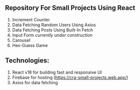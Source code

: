 ## Repository For Small Projects Using React

1. Increment Counter
2. Data Fetching Random Users Using Axios
3. Data Fetching Posts Using Built-In Fetch
4. Input Form _currently under construction_
5. Carousel
6. Hex-Guess Game

## Technologies:

1. React v18 for building fast and responsive UI
2. Firebase for hosting (https://cra-small-projects.web.app/)
3. Axios for data fetching
